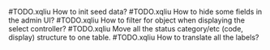 #TODO.xqliu How to init seed data?
#TODO.xqliu How to hide some fields in the admin UI?
#TODO.xqliu How to filter for object when displaying the select controller?
#TODO.xqliu Move all the status category/etc (code, display) structure to one table.
#TODO.xqliu How to translate all the labels?